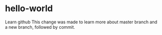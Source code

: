 # hello-world
Learn github
This change was made to learn more about master branch and a new branch, followed by commit.
